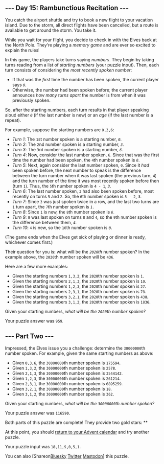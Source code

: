 ## \--- Day 15: Rambunctious Recitation ---

You catch the airport shuttle and try to book a new flight to your vacation island. Due to the storm, all direct flights have been cancelled, but a route is available to get around the storm. You take it.

While you wait for your flight, you decide to check in with the Elves back at the North Pole. They're playing a _memory game_ and are ever so excited to explain the rules!

In this game, the players take turns saying _numbers_. They begin by taking turns reading from a list of _starting numbers_ (your puzzle input). Then, each turn consists of considering the _most recently spoken number_:

* If that was the _first_ time the number has been spoken, the current player says _`0`_.
* Otherwise, the number had been spoken before; the current player announces _how many turns apart_ the number is from when it was previously spoken.

So, after the starting numbers, each turn results in that player speaking aloud either _`0`_ (if the last number is new) or an _age_ (if the last number is a repeat).

For example, suppose the starting numbers are `0,3,6`:

* _Turn 1_: The `1`st number spoken is a starting number, _`0`_.
* _Turn 2_: The `2`nd number spoken is a starting number, _`3`_.
* _Turn 3_: The `3`rd number spoken is a starting number, _`6`_.
* _Turn 4_: Now, consider the last number spoken, `6`. Since that was the first time the number had been spoken, the `4`th number spoken is _`0`_.
* _Turn 5_: Next, again consider the last number spoken, `0`. Since it _had_ been spoken before, the next number to speak is the difference between the turn number when it was last spoken (the previous turn, `4`) and the turn number of the time it was most recently spoken before then (turn `1`). Thus, the `5`th number spoken is `4 - 1`, _`3`_.
* _Turn 6_: The last number spoken, `3` had also been spoken before, most recently on turns `5` and `2`. So, the `6`th number spoken is `5 - 2`, _`3`_.
* _Turn 7_: Since `3` was just spoken twice in a row, and the last two turns are `1` turn apart, the `7`th number spoken is _`1`_.
* _Turn 8_: Since `1` is new, the `8`th number spoken is _`0`_.
* _Turn 9_: `0` was last spoken on turns `8` and `4`, so the `9`th number spoken is the difference between them, _`4`_.
* _Turn 10_: `4` is new, so the `10`th number spoken is _`0`_.

(The game ends when the Elves get sick of playing or dinner is ready, whichever comes first.)

Their question for you is: what will be the _`2020`th_ number spoken? In the example above, the `2020`th number spoken will be `436`.

Here are a few more examples:

* Given the starting numbers `1,3,2`, the `2020`th number spoken is `1`.
* Given the starting numbers `2,1,3`, the `2020`th number spoken is `10`.
* Given the starting numbers `1,2,3`, the `2020`th number spoken is `27`.
* Given the starting numbers `2,3,1`, the `2020`th number spoken is `78`.
* Given the starting numbers `3,2,1`, the `2020`th number spoken is `438`.
* Given the starting numbers `3,1,2`, the `2020`th number spoken is `1836`.

Given your starting numbers, _what will be the `2020`th number spoken?_

Your puzzle answer was `959`.

## \--- Part Two ---

Impressed, the Elves issue you a challenge: determine the `30000000`th number spoken. For example, given the same starting numbers as above:

* Given `0,3,6`, the `30000000`th number spoken is `175594`.
* Given `1,3,2`, the `30000000`th number spoken is `2578`.
* Given `2,1,3`, the `30000000`th number spoken is `3544142`.
* Given `1,2,3`, the `30000000`th number spoken is `261214`.
* Given `2,3,1`, the `30000000`th number spoken is `6895259`.
* Given `3,2,1`, the `30000000`th number spoken is `18`.
* Given `3,1,2`, the `30000000`th number spoken is `362`.

Given your starting numbers, _what will be the `30000000`th number spoken?_

Your puzzle answer was `116590`.

Both parts of this puzzle are complete! They provide two gold stars: \*\*

At this point, you should [return to your Advent calendar](/2020) and try another puzzle.

Your puzzle input was `18,11,9,0,5,1`.

You can also \[Shareon[Bluesky](https://bsky.app/intent/compose?text=I%27ve+completed+%22Rambunctious+Recitation%22+%2D+Day+15+%2D+Advent+of+Code+2020+%23AdventOfCode+https%3A%2F%2Fadventofcode%2Ecom%2F2020%2Fday%2F15) [Twitter](https://twitter.com/intent/tweet?text=I%27ve+completed+%22Rambunctious+Recitation%22+%2D+Day+15+%2D+Advent+of+Code+2020&url=https%3A%2F%2Fadventofcode%2Ecom%2F2020%2Fday%2F15&related=ericwastl&hashtags=AdventOfCode) [Mastodon](javascript:void%280%29;)\] this puzzle.
